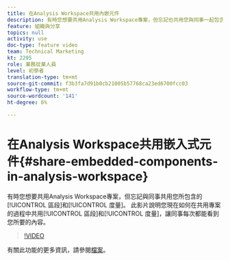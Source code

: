 ```yaml
---
title: 在Analysis Workspace共用內嵌元件
description: 有時您想要共用Analysis Workspace專案，但忘記也共用您與同事一起包含的區段和量度。 此影片說明您現在如何在共用專案的過程中共用區段和量度，讓同事每次都能看到您所要的內容。
feature: 組織與分享
topics: null
activity: use
doc-type: feature video
team: Technical Marketing
kt: 2295
role: 業務從業人員
level: 初學者
translation-type: tm+mt
source-git-commit: f3b3fa7d91b0cb21005b57768ca23ed6700fcc03
workflow-type: tm+mt
source-wordcount: '141'
ht-degree: 6%

---
```



# 在Analysis Workspace共用嵌入式元件{#share-embedded-components-in-analysis-workspace}

有時您想要共用Analysis Workspace專案，但忘記與同事共用您所包含的[!UICONTROL 區段]和[!UICONTROL 度量]。 此影片說明您現在如何在共用專案的過程中共用[!UICONTROL 區段]和[!UICONTROL 度量]，讓同事每次都能看到您所要的內容。

>[!VIDEO](https://video.tv.adobe.com/v/24713/?quality=12)

有關此功能的更多資訊，請參閱[檔案](https://marketing.adobe.com/resources/help/zh_TW/analytics/analysis-workspace/curate.html)。
